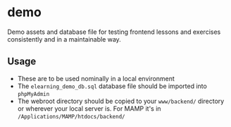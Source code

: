 # demo

Demo assets and database file for testing frontend lessons and exercises consistently and in a maintainable way.

## Usage

- These are to be used nominally in a local environment
- The `elearning_demo_db.sql` database file should be imported into `phpMyAdmin`
- The webroot directory should be copied to your `www/backend/` directory or wherever your local server is. For MAMP it's in `/Applications/MAMP/htdocs/backend/`
